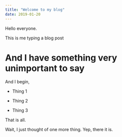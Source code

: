 ```yaml
---
title: "Welcome to my blog"
date: 2019-01-20
---
```


Hello everyone. 

This is me typing a blog post

# And I have something very unimportant to say

And I begin,

- Thing 1

- Thing 2

- Thing 3

That is all.

Wait, I just thought of one more thing. Yep, there it is.
